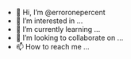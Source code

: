 - 👋 Hi, I’m @erroronepercent
- 👀 I’m interested in ...
- 🌱 I’m currently learning ...
- 💞️ I’m looking to collaborate on ...
- 📫 How to reach me ...

<!---
erroronepercent/erroronepercent is a ✨ special ✨ repository because its `README.md` (this file) appears on your GitHub profile.
You can click the Preview link to take a look at your changes.
--->
